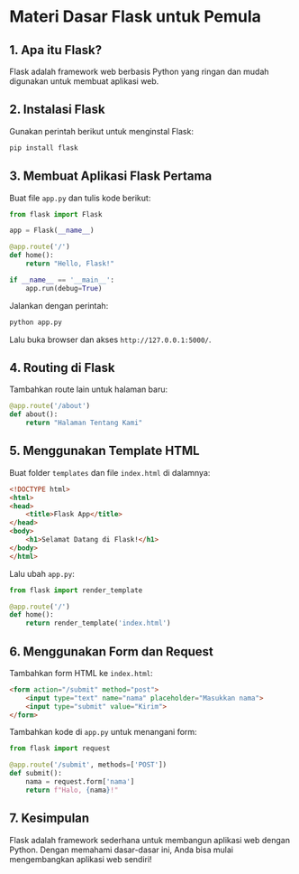 # Materi Dasar Flask untuk Pemula

## 1. Apa itu Flask?
Flask adalah framework web berbasis Python yang ringan dan mudah digunakan untuk membuat aplikasi web.

## 2. Instalasi Flask
Gunakan perintah berikut untuk menginstal Flask:
```bash
pip install flask
```

## 3. Membuat Aplikasi Flask Pertama
Buat file `app.py` dan tulis kode berikut:
```python
from flask import Flask

app = Flask(__name__)

@app.route('/')
def home():
    return "Hello, Flask!"

if __name__ == '__main__':
    app.run(debug=True)
```
Jalankan dengan perintah:
```bash
python app.py
```
Lalu buka browser dan akses `http://127.0.0.1:5000/`.

## 4. Routing di Flask
Tambahkan route lain untuk halaman baru:
```python
@app.route('/about')
def about():
    return "Halaman Tentang Kami"
```

## 5. Menggunakan Template HTML
Buat folder `templates` dan file `index.html` di dalamnya:
```html
<!DOCTYPE html>
<html>
<head>
    <title>Flask App</title>
</head>
<body>
    <h1>Selamat Datang di Flask!</h1>
</body>
</html>
```
Lalu ubah `app.py`:
```python
from flask import render_template

@app.route('/')
def home():
    return render_template('index.html')
```

## 6. Menggunakan Form dan Request
Tambahkan form HTML ke `index.html`:
```html
<form action="/submit" method="post">
    <input type="text" name="nama" placeholder="Masukkan nama">
    <input type="submit" value="Kirim">
</form>
```
Tambahkan kode di `app.py` untuk menangani form:
```python
from flask import request

@app.route('/submit', methods=['POST'])
def submit():
    nama = request.form['nama']
    return f"Halo, {nama}!"
```

## 7. Kesimpulan
Flask adalah framework sederhana untuk membangun aplikasi web dengan Python. Dengan memahami dasar-dasar ini, Anda bisa mulai mengembangkan aplikasi web sendiri!

